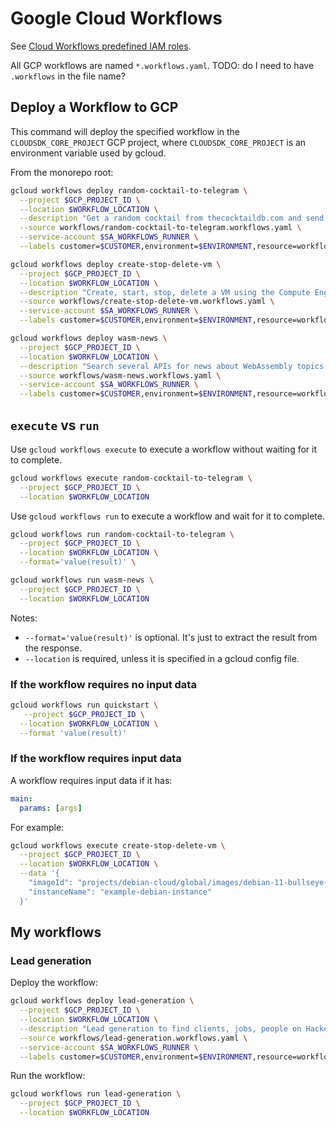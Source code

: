 # Google Cloud Workflows

See [Cloud Workflows predefined IAM roles](https://cloud.google.com/iam/docs/understanding-roles#workflows-roles).

All GCP workflows are named `*.workflows.yaml`. TODO: do I need to have `.workflows` in the file name?

## Deploy a Workflow to GCP

This command will deploy the specified workflow in the `CLOUDSDK_CORE_PROJECT` GCP project, where `CLOUDSDK_CORE_PROJECT` is an environment variable used by gcloud.

From the monorepo root:

```sh
gcloud workflows deploy random-cocktail-to-telegram \
  --project $GCP_PROJECT_ID \
  --location $WORKFLOW_LOCATION \
  --description "Get a random cocktail from thecocktaildb.com and send it to Telegram and email" \
  --source workflows/random-cocktail-to-telegram.workflows.yaml \
  --service-account $SA_WORKFLOWS_RUNNER \
  --labels customer=$CUSTOMER,environment=$ENVIRONMENT,resource=workflow
```

```sh
gcloud workflows deploy create-stop-delete-vm \
  --project $GCP_PROJECT_ID \
  --location $WORKFLOW_LOCATION \
  --description "Create, start, stop, delete a VM using the Compute Engine Workflows Connector" \
  --source workflows/create-stop-delete-vm.workflows.yaml \
  --service-account $SA_WORKFLOWS_RUNNER \
  --labels customer=$CUSTOMER,environment=$ENVIRONMENT,resource=workflow
```

```sh
gcloud workflows deploy wasm-news \
  --project $GCP_PROJECT_ID \
  --location $WORKFLOW_LOCATION \
  --description "Search several APIs for news about WebAssembly topics and store them in Google Sheets" \
  --source workflows/wasm-news.workflows.yaml \
  --service-account $SA_WORKFLOWS_RUNNER \
  --labels customer=$CUSTOMER,environment=$ENVIRONMENT,resource=workflow
```

## `execute` vs `run`

Use `gcloud workflows execute` to execute a workflow without waiting for it to complete.

```sh
gcloud workflows execute random-cocktail-to-telegram \
  --project $GCP_PROJECT_ID \
  --location $WORKFLOW_LOCATION
```

Use `gcloud workflows run` to execute a workflow and wait for it to complete.

```sh
gcloud workflows run random-cocktail-to-telegram \
  --project $GCP_PROJECT_ID \
  --location $WORKFLOW_LOCATION \
  --format='value(result)' \
```

```sh
gcloud workflows run wasm-news \
  --project $GCP_PROJECT_ID \
  --location $WORKFLOW_LOCATION
```

Notes:

- `--format='value(result)'` is optional. It's just to extract the result from the response.
- `--location` is required, unless it is specified in a gcloud config file.

### If the workflow requires no input data

```sh
gcloud workflows run quickstart \
   --project $GCP_PROJECT_ID \
  --location $WORKFLOW_LOCATION \
  --format 'value(result)'
```

### If the workflow requires input data

A workflow requires input data if it has:

```yaml
main:
  params: [args]
```

For example:

```sh
gcloud workflows execute create-stop-delete-vm \
  --project $GCP_PROJECT_ID \
  --location $WORKFLOW_LOCATION \
  --data '{
    "imageId": "projects/debian-cloud/global/images/debian-11-bullseye-v20220406",
    "instanceName": "example-debian-instance"
  }'
```

## My workflows

### Lead generation

Deploy the workflow:

```sh
gcloud workflows deploy lead-generation \
  --project $GCP_PROJECT_ID \
  --location $WORKFLOW_LOCATION \
  --description "Lead generation to find clients, jobs, people on Hacker News, LinkedIn, Reddit" \
  --source workflows/lead-generation.workflows.yaml \
  --service-account $SA_WORKFLOWS_RUNNER \
  --labels customer=$CUSTOMER,environment=$ENVIRONMENT,resource=workflow
```

Run the workflow:

```sh
gcloud workflows run lead-generation \
  --project $GCP_PROJECT_ID \
  --location $WORKFLOW_LOCATION
```
